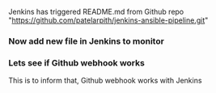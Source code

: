 Jenkins has triggered README.md from Github repo "https://github.com/patelarpith/jenkins-ansible-pipeline.git"

### Now add new file in Jenkins to monitor ###

### Lets see if Github webhook works ###

This is to inform that, Github webhook works with Jenkins
